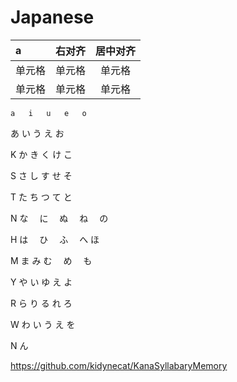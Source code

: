 # Japanese

| a | 右对齐 | 居中对齐 |
| :-----| ----: | :----: |
| 单元格 | 单元格 | 单元格 |
| 单元格 | 单元格 | 单元格 |
	a	i	u	e	o
	
あ	い	う	え	お

K	か	き	く	け	こ

S	さ	し	す	せ	そ

T	た	ち	つ	て	と

N	な　	に　	ぬ　	ね　	の

H	は　	ひ　	ふ　	へ	ほ

M	ま	み	む　	め　	も

Y	や	い	ゆ	え	よ

R	ら	り	る	れ	ろ

W	わ	い	う	え	を

N	ん	

https://github.com/kidynecat/KanaSyllabaryMemory
